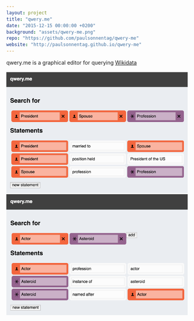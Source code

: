 ```yaml
---
layout: project
title: "qwery.me"
date: "2015-12-15 00:00:00 +0200"
background: "assets/qwery-me.png"
repo: "https://github.com/paulsonnentag/qwery-me"
website: "http://paulsonnentag.github.io/qwery-me"
---
```


<div class="project-description">
qwery.me is a graphical editor for querying <a href="https://www.wikidata.org">Wikidata</a>
</div>

<br>

<div class="image-list">
  <img src="/assets/qwery-me-thumbnail-1.png">
  <img src="/assets/qwery-me-thumbnail-2.png">
</div>
